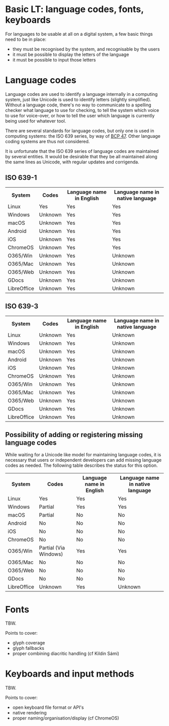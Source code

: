# Basic LT: language codes, fonts, keyboards

For languages to be usable at all on a digital system, a few basic things need to be in place:

- they must be recognised by the system, and recognisable by the users
- it must be possible to display the letters of the language
- it must be possible to input those letters

# Language codes

Language codes are used to identify a language internally in a computing system, just like Unicode is used to identify letters (slightly simplified). Without a language code, there's no way to communicate to a spelling checker what language to use for checking, to tell the system which voice to use for voice-over, or how to tell the user which language is currently being used for whatever tool.

There are several standards for language codes, but only one is used in computing systems: the ISO 639 series, by way of [BCP 47](https://www.rfc-editor.org/info/rfc5646). Other language coding systems are thus not considered.

It is unfortunate that the ISO 639 series of language codes are maintained by several entities. It would be desirable that they be all maintained along the same lines as Unicode, with regular updates and corrigenda.

## ISO 639-1

<table>
<tr><th>System</th>  <th>Codes</th>  <th>Language name in English</th> <th>Language name in native language</th></tr>
<tr><td>Linux</td>      <td class="good"   >Yes</td>     <td class="good">Yes</td> <td class="good"   >Yes</td></tr>
<tr><td>Windows</td>    <td class="unknown">Unknown</td> <td class="good">Yes</td> <td class="good"   >Yes</td></tr>
<tr><td>macOS</td>      <td class="unknown">Unknown</td> <td class="good">Yes</td> <td class="good"   >Yes</td></tr>
<tr><td>Android</td>    <td class="unknown">Unknown</td> <td class="good">Yes</td> <td class="good"   >Yes</td></tr>
<tr><td>iOS</td>        <td class="unknown">Unknown</td> <td class="good">Yes</td> <td class="good"   >Yes</td></tr>
<tr><td>ChromeOS</td>   <td class="unknown">Unknown</td> <td class="good">Yes</td> <td class="good"   >Yes</td></tr>
<tr><td>O365/Win</td>   <td class="unknown">Unknown</td> <td class="good">Yes</td> <td class="unknown">Unknown</td></tr>
<tr><td>O365/Mac</td>   <td class="unknown">Unknown</td> <td class="good">Yes</td> <td class="unknown">Unknown</td></tr>
<tr><td>O365/Web</td>   <td class="unknown">Unknown</td> <td class="good">Yes</td> <td class="unknown">Unknown</td></tr>
<tr><td>GDocs</td>      <td class="unknown">Unknown</td> <td class="good">Yes</td> <td class="unknown">Unknown</td></tr>
<tr><td>LibreOffice</td><td class="unknown">Unknown</td> <td class="good">Yes</td> <td class="unknown">Unknown</td></tr>
</table>

## ISO 639-3

<table>
<tr><th>System</th>  <th>Codes</th>  <th>Language name in English</th> <th>Language name in native language</th></tr>
<tr><td>Linux</td>      <td class="unknown">Unknown</td> <td class="good">Yes</td> <td class="unknown">Unknown</td></tr>
<tr><td>Windows</td>    <td class="unknown">Unknown</td> <td class="good">Yes</td> <td class="unknown">Unknown</td></tr>
<tr><td>macOS</td>      <td class="unknown">Unknown</td> <td class="good">Yes</td> <td class="unknown">Unknown</td></tr>
<tr><td>Android</td>    <td class="unknown">Unknown</td> <td class="good">Yes</td> <td class="unknown">Unknown</td></tr>
<tr><td>iOS</td>        <td class="unknown">Unknown</td> <td class="good">Yes</td> <td class="unknown">Unknown</td></tr>
<tr><td>ChromeOS</td>   <td class="unknown">Unknown</td> <td class="good">Yes</td> <td class="unknown">Unknown</td></tr>
<tr><td>O365/Win</td>   <td class="unknown">Unknown</td> <td class="good">Yes</td> <td class="unknown">Unknown</td></tr>
<tr><td>O365/Mac</td>   <td class="unknown">Unknown</td> <td class="good">Yes</td> <td class="unknown">Unknown</td></tr>
<tr><td>O365/Web</td>   <td class="unknown">Unknown</td> <td class="good">Yes</td> <td class="unknown">Unknown</td></tr>
<tr><td>GDocs</td>      <td class="unknown">Unknown</td> <td class="good">Yes</td> <td class="unknown">Unknown</td></tr>
<tr><td>LibreOffice</td><td class="unknown">Unknown</td> <td class="good">Yes</td> <td class="unknown">Unknown</td></tr>
</table>

## Possibility of adding or registering missing language codes

While waiting for a Unicode like model for maintaining language codes, it is necessary that users or independent developers can add missing language codes as needed. The following table describes the status for this option.

<table>
<tr><th>System</th>  <th>Codes</th>  <th>Language name in English</th> <th>Language name in native language</th></tr>
<tr><td>Linux</td>      <td class="good"   >Yes</td>     <td class="good"   >Yes</td> <td class="good"   >Yes</td></tr>
<tr><td>Windows</td>    <td class="partial">Partial</td> <td class="good"   >Yes</td> <td class="good"   >Yes</td></tr>
<tr><td>macOS</td>      <td class="partial">Partial</td> <td class="blocked">No</td>  <td class="blocked">No</td></tr>
<tr><td>Android</td>    <td class="blocked">No</td>      <td class="blocked">No</td>  <td class="blocked">No</td></tr>
<tr><td>iOS</td>        <td class="blocked">No</td>      <td class="blocked">No</td>  <td class="blocked">No</td></tr>
<tr><td>ChromeOS</td>   <td class="blocked">No</td>      <td class="blocked">No</td>  <td class="blocked">No</td></tr>
<tr><td>O365/Win</td>   <td class="partial">Partial (Via Windows)</td> <td class="good"   >Yes</td> <td class="good">Yes</td></tr>
<tr><td>O365/Mac</td>   <td class="blocked">No</td>      <td class="blocked">No</td>  <td class="blocked">No</td></tr>
<tr><td>O365/Web</td>   <td class="blocked">No</td>      <td class="blocked">No</td>  <td class="blocked">No</td></tr>
<tr><td>GDocs</td>      <td class="blocked">No</td>      <td class="blocked">No</td>  <td class="blocked">No</td></tr>
<tr><td>LibreOffice</td><td class="unknown">Unknown</td> <td class="good"   >Yes</td> <td class="unknown">Unknown</td></tr>
</table>

# Fonts

TBW.

Points to cover:

- glyph coverage
- glyph fallbacks
- proper combining diacritic handling (cf Kildin Sámi)

# Keyboards and input methods

TBW.

Points to cover:

- open keyboard file format or API's
- native rendering
- proper naming/organisation/display (cf ChromeOS)
